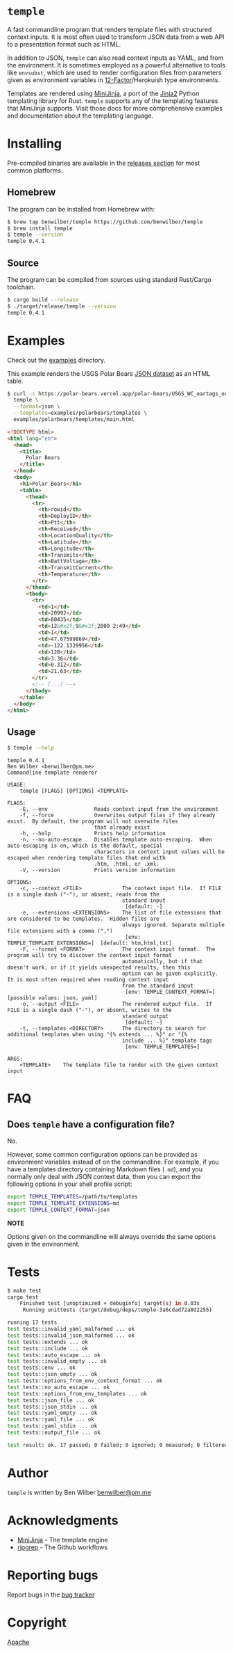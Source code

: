 # `temple`

A fast commandline program that renders template files with structured context inputs.  It is most often used to transform JSON data from a web API to a presentation format such as HTML.

In addition to JSON, `temple` can also read context inputs as YAML, and from the environment.  It is sometimes employed as a powerful alternative to tools like `envsubst`, which are used to render configuration files from parameters given as environment variables in [12-Factor](https://12factor.net/)/Herokuish type environments.

Templates are rendered using [MiniJinja](https://github.com/mitsuhiko/minijinja), a port of the [Jinja2](https://jinja2docs.readthedocs.io/en/stable/) Python templating library for Rust.  `temple` supports any of the templating features that MiniJinja supports.  Visit those docs for more comprehensive examples and documentation about the templating language.

# Installing

Pre-compiled binaries are available in the [releases section](https://github.com/benwilber/temple/releases) for most common platforms.

## Homebrew
The program can be installed from Homebrew with:

```sh
$ brew tap benwilber/temple https://github.com/benwilber/temple
$ brew install temple
$ temple --version
temple 0.4.1
```

## Source
The program can be compiled from sources using standard Rust/Cargo toolchain.

```sh
$ cargo build --release
$ ./target/release/temple --version
temple 0.4.1
```

# Examples

Check out the [examples](examples) directory.

This example renders the USGS Polar Bears [JSON dataset](https://polar-bears.vercel.app/polar-bears/USGS_WC_eartags_output_files_2009-2011-Status) as an HTML table.

```sh
$ curl -s https://polar-bears.vercel.app/polar-bears/USGS_WC_eartags_output_files_2009-2011-Status.json | \
  temple \
  --format=json \
  --templates=examples/polarbears/templates \
  examples/polarbears/templates/main.html
```

```html
<!DOCTYPE html>
<html lang="en">
  <head>
    <title>
      Polar Bears
    </title>
  </head>
  <body>    
    <h1>Polar Bears</h1>
    <table>
      <thead>
        <tr>
          <th>rowid</th>
          <th>DeployID</th>
          <th>Ptt</th>
          <th>Received</th>
          <th>LocationQuality</th>
          <th>Latitude</th>
          <th>Longitude</th>
          <th>Transmits</th>
          <th>BattVoltage</th>
          <th>TransmitCurrent</th>
          <th>Temperature</th>
        </tr>
      </thead>
      <tbody>
        <tr>
          <td>1</td>
          <td>20992</td>
          <td>80435</td>
          <td>12&#x2f;9&#x2f;2009 2:49</td>
          <td>1</td>
          <td>47.67599869</td>
          <td>-122.1329956</td>
          <td>128</td>
          <td>3.36</td>
          <td>0.312</td>
          <td>21.63</td>
        </tr>
        <!-- [...] -->
      </tbody>
    </table>
  </body>
</html>
```

## Usage

```sh
$ temple --help
```

```
temple 0.4.1
Ben Wilber <benwilber@pm.me>
Commandline template renderer

USAGE:
    temple [FLAGS] [OPTIONS] <TEMPLATE>

FLAGS:
    -E, --env               Reads context input from the environment
    -f, --force             Overwrites output files if they already exist.  By default, the program will not overwite files
                            that already exist
    -h, --help              Prints help information
    -n, --no-auto-escape    Disables template auto-escaping.  When auto-escaping is on, which is the default, special
                            characters in context input values will be escaped when rendering template files that end with
                            .htm, .html, or .xml.
    -V, --version           Prints version information

OPTIONS:
    -c, --context <FILE>             The context input file.  If FILE is a single dash ("-"), or absent, reads from the
                                     standard input
                                      [default: -]
    -e, --extensions <EXTENSIONS>    The list of file extensions that are considered to be templates.  Hidden files are
                                     always ignored. Separate multiple file extensions with a comma (",")
                                      [env: TEMPLE_TEMPLATE_EXTENSIONS=]  [default: htm,html,txt]
    -F, --format <FORMAT>            The context input format.  The program will try to discover the context input format
                                     automatically, but if that doesn't work, or if it yields unexpected results, then this
                                     option can be given explicitly.  It is most often required when reading context input
                                     from the standard input
                                      [env: TEMPLE_CONTEXT_FORMAT=]  [possible values: json, yaml]
    -o, --output <FILE>              The rendered output file.  If FILE is a single dash ("-"), or absent, writes to the
                                     standard output
                                      [default: -]
    -t, --templates <DIRECTORY>      The directory to search for additional templates when using "{% extends ... %}" or "{%
                                     include ... %}" template tags
                                      [env: TEMPLE_TEMPLATES=]

ARGS:
    <TEMPLATE>    The template file to render with the given context input
```

# FAQ

## Does `temple` have a configuration file?

No.

However, some common configuration options can be provided as environment variables instead of on the commandline.  For example, if you have a templates directory containing Markdown files (`.md`), and you normally only deal with JSON context data, then you can export the following options in your shell profile script:

```sh
export TEMPLE_TEMPLATES=/path/to/templates
export TEMPLE_TEMPLATE_EXTENSIONS=md
export TEMPLE_CONTEXT_FORMAT=json
```

**NOTE**

Options given on the commandline will always override the same options given in the environment.

# Tests
```sh
$ make test
cargo test
    Finished test [unoptimized + debuginfo] target(s) in 0.03s
     Running unittests (target/debug/deps/temple-3a6cdad72a8d2255)

running 17 tests
test tests::invalid_yaml_malformed ... ok
test tests::invalid_json_malformed ... ok
test tests::extends ... ok
test tests::include ... ok
test tests::auto_escape ... ok
test tests::invalid_empty ... ok
test tests::env ... ok
test tests::json_empty ... ok
test tests::options_from_env_context_format ... ok
test tests::no_auto_escape ... ok
test tests::options_from_env_templates ... ok
test tests::json_file ... ok
test tests::json_stdin ... ok
test tests::yaml_empty ... ok
test tests::yaml_file ... ok
test tests::yaml_stdin ... ok
test tests::output_file ... ok

test result: ok. 17 passed; 0 failed; 0 ignored; 0 measured; 0 filtered out; finished in 0.05s
```

# Author

`temple` is written by Ben Wilber <benwilber@pm.me>

# Acknowledgments

* [MiniJinja](https://github.com/mitsuhiko/minijinja) - The template engine
* [ripgrep](https://github.com/BurntSushi/ripgrep) - The Github workflows

# Reporting bugs
Report bugs in the [bug tracker](https://github.com/benwilber/temple/issues)

# Copyright
[Apache](LICENSE)
